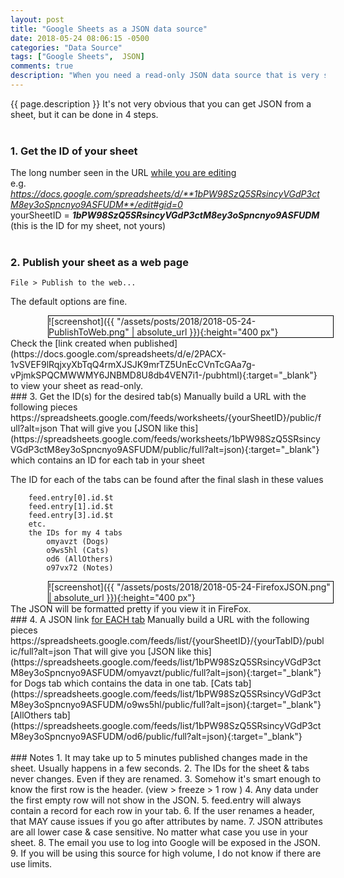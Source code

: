 ```yaml
---
layout: post
title: "Google Sheets as a JSON data source"
date: 2018-05-24 08:06:15 -0500
categories: "Data Source"
tags: ["Google Sheets",  JSON]
comments: true
description: "When you need a read-only JSON data source that is very simple for users to maintain, consider using a Google Sheet."
---
```

{{ page.description }} It's not very obvious that you can get JSON from a sheet, but it can be done in 4 steps.  
<br/>
### 1. Get the ID of your sheet
The long number seen in the URL <ins>while you are editing</ins>  
e.g.  
_https://docs.google.com/spreadsheets/d/**1bPW98SzQ5SRsincyVGdP3ctM8ey3oSpncnyo9ASFUDM**/edit#gid=0_  
yourSheetID = _**1bPW98SzQ5SRsincyVGdP3ctM8ey3oSpncnyo9ASFUDM**_  
(this is the ID for my sheet, not yours)  
<br/>
### 2. Publish your sheet as a web page 
    File > Publish to the web...  
    
The default options are fine.
<div style="border: 1px solid black; margin-left: 60px; width: 455px;"  markdown="1">
![screenshot]({{ "/assets/posts/2018/2018-05-24-PublishToWeb.png" | absolute_url }}){:height="400 px"}
</div>
Check the [link created when published](https://docs.google.com/spreadsheets/d/e/2PACX-1vSVEF9lRqjxyXbTqQ4rmXJSJK9mrTZ5UnEcCVnTcGAa7g-vPjmkSPQCMWWMY6JNBMD8U8db4VEN7i1-/pubhtml){:target="_blank"} to view your sheet as read-only.  
<br/>
### 3. Get the ID(s) for the desired tab(s)
Manually build a URL with the following pieces
https://spreadsheets.google.com/feeds/worksheets/{yourSheetID}/public/full?alt=json  
That will give you [JSON like this](https://spreadsheets.google.com/feeds/worksheets/1bPW98SzQ5SRsincyVGdP3ctM8ey3oSpncnyo9ASFUDM/public/full?alt=json){:target="_blank"} which contains an ID for each tab in your sheet

The ID for each of the tabs can be found after the final slash in these values  

        feed.entry[0].id.$t
        feed.entry[1].id.$t
        feed.entry[3].id.$t
        etc.
        the IDs for my 4 tabs
            omyavzt (Dogs)
            o9ws5hl (Cats)
            od6 (AllOthers)
            o97vx72 (Notes)

<div style="border: 1px solid black; margin-left: 60px; width: 455px;"  markdown="1">
![screenshot]({{ "/assets/posts/2018/2018-05-24-FirefoxJSON.png" | absolute_url }}){:height="400 px"}
</div>
The JSON will be formatted pretty if you view it in FireFox.  
<br/>
### 4. A JSON link <ins>for EACH tab</ins>
Manually build a URL with the following pieces
https://spreadsheets.google.com/feeds/list/{yourSheetID}/{yourTabID}/public/full?alt=json  
That will give you [JSON like this](https://spreadsheets.google.com/feeds/list/1bPW98SzQ5SRsincyVGdP3ctM8ey3oSpncnyo9ASFUDM/omyavzt/public/full?alt=json){:target="_blank"} for Dogs tab which contains the data in one tab.  
[Cats tab](https://spreadsheets.google.com/feeds/list/1bPW98SzQ5SRsincyVGdP3ctM8ey3oSpncnyo9ASFUDM/o9ws5hl/public/full?alt=json){:target="_blank"}  
[AllOthers tab](https://spreadsheets.google.com/feeds/list/1bPW98SzQ5SRsincyVGdP3ctM8ey3oSpncnyo9ASFUDM/od6/public/full?alt=json){:target="_blank"}  
<br/><br/>
### Notes
1. It may take up to 5 minutes published changes made in the sheet. Usually happens in a few seconds.   
2. The IDs for the sheet & tabs never changes. Even if they are renamed.  
3. Somehow it's smart enough to know the first row is the header.  
        (view > freeze > 1 row )  
4. Any data under the first empty row will not show in the JSON.  
5. feed.entry will always contain a record for each row in your tab.  
6. If the user renames a header, that MAY cause issues if you go after attributes by name.  
7. JSON attributes are all lower case & case sensitive. No matter what case you use in your sheet.  
8. The email you use to log into Google will be exposed in the JSON.  
9. If you will be using this source for high volume, I do not know if there are use limits.

<!-- Sheet edited in Firefox Developer Edition logged in as Demos@ng-Chicago.com -->
<!-- https://docs.google.com/spreadsheets/d/1bPW98SzQ5SRsincyVGdP3ctM8ey3oSpncnyo9ASFUDM/edit#gid=0 -->


